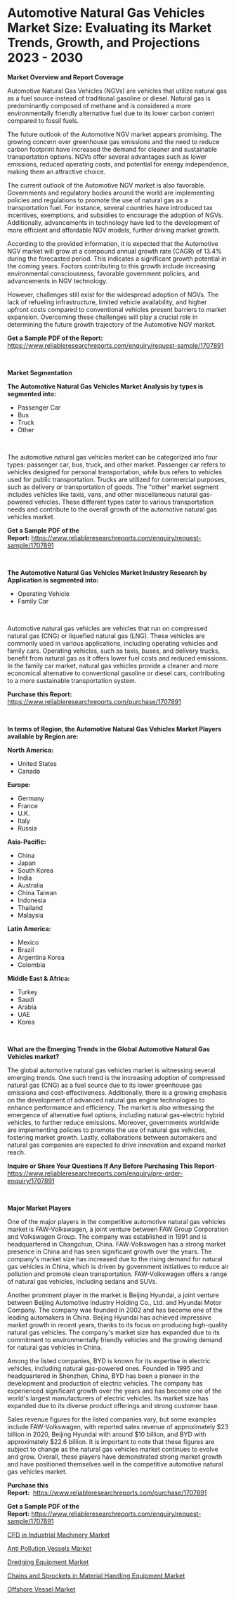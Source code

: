 <p><h1>Automotive Natural Gas Vehicles Market Size: Evaluating its Market Trends, Growth, and Projections 2023 - 2030</h1></p><p><strong>Market Overview and Report Coverage</strong></p>
<p><p>Automotive Natural Gas Vehicles (NGVs) are vehicles that utilize natural gas as a fuel source instead of traditional gasoline or diesel. Natural gas is predominantly composed of methane and is considered a more environmentally friendly alternative fuel due to its lower carbon content compared to fossil fuels.</p><p>The future outlook of the Automotive NGV market appears promising. The growing concern over greenhouse gas emissions and the need to reduce carbon footprint have increased the demand for cleaner and sustainable transportation options. NGVs offer several advantages such as lower emissions, reduced operating costs, and potential for energy independence, making them an attractive choice.</p><p>The current outlook of the Automotive NGV market is also favorable. Governments and regulatory bodies around the world are implementing policies and regulations to promote the use of natural gas as a transportation fuel. For instance, several countries have introduced tax incentives, exemptions, and subsidies to encourage the adoption of NGVs. Additionally, advancements in technology have led to the development of more efficient and affordable NGV models, further driving market growth.</p><p>According to the provided information, it is expected that the Automotive NGV market will grow at a compound annual growth rate (CAGR) of 13.4% during the forecasted period. This indicates a significant growth potential in the coming years. Factors contributing to this growth include increasing environmental consciousness, favorable government policies, and advancements in NGV technology.</p><p>However, challenges still exist for the widespread adoption of NGVs. The lack of refueling infrastructure, limited vehicle availability, and higher upfront costs compared to conventional vehicles present barriers to market expansion. Overcoming these challenges will play a crucial role in determining the future growth trajectory of the Automotive NGV market.</p></p>
<p><strong>Get a Sample PDF of the Report:</strong> <a href="https://www.reliableresearchreports.com/enquiry/request-sample/1707891">https://www.reliableresearchreports.com/enquiry/request-sample/1707891</a></p>
<p>&nbsp;</p>
<p><strong>Market Segmentation</strong></p>
<p><strong>The Automotive Natural Gas Vehicles Market Analysis by types is segmented into:</strong></p>
<p><ul><li>Passenger Car</li><li>Bus</li><li>Truck</li><li>Other</li></ul></p>
<p>&nbsp;</p>
<p><p>The automotive natural gas vehicles market can be categorized into four types: passenger car, bus, truck, and other market. Passenger car refers to vehicles designed for personal transportation, while bus refers to vehicles used for public transportation. Trucks are utilized for commercial purposes, such as delivery or transportation of goods. The "other" market segment includes vehicles like taxis, vans, and other miscellaneous natural gas-powered vehicles. These different types cater to various transportation needs and contribute to the overall growth of the automotive natural gas vehicles market.</p></p>
<p><strong>Get a Sample PDF of the Report:</strong>&nbsp;<a href="https://www.reliableresearchreports.com/enquiry/request-sample/1707891">https://www.reliableresearchreports.com/enquiry/request-sample/1707891</a></p>
<p>&nbsp;</p>
<p><strong>The Automotive Natural Gas Vehicles Market Industry Research by Application is segmented into:</strong></p>
<p><ul><li>Operating Vehicle</li><li>Family Car</li></ul></p>
<p>&nbsp;</p>
<p><p>Automotive natural gas vehicles are vehicles that run on compressed natural gas (CNG) or liquefied natural gas (LNG). These vehicles are commonly used in various applications, including operating vehicles and family cars. Operating vehicles, such as taxis, buses, and delivery trucks, benefit from natural gas as it offers lower fuel costs and reduced emissions. In the family car market, natural gas vehicles provide a cleaner and more economical alternative to conventional gasoline or diesel cars, contributing to a more sustainable transportation system.</p></p>
<p><strong>Purchase this Report:</strong>&nbsp; <a href="https://www.reliableresearchreports.com/purchase/1707891">https://www.reliableresearchreports.com/purchase/1707891</a></p>
<p>&nbsp;</p>
<p><strong>In terms of Region, the Automotive Natural Gas Vehicles Market Players available by Region are:</strong></p>
<p>
    <p> <strong> North America: </strong>
        <ul>
            <li>United States</li>
            <li>Canada</li>
        </ul>
        </p> 
    <p> <strong> Europe: </strong>
        <ul>
            <li>Germany</li>
            <li>France</li>
            <li>U.K.</li>
            <li>Italy</li>
            <li>Russia</li>
        </ul>
        </p> 
    <p> <strong> Asia-Pacific: </strong>
        <ul>
            <li>China</li>
            <li>Japan</li>
            <li>South Korea</li>
            <li>India</li>
            <li>Australia</li>
            <li>China Taiwan</li>
            <li>Indonesia</li>
            <li>Thailand</li>
            <li>Malaysia</li>
        </ul>
        </p> 
    <p> <strong> Latin America: </strong>
        <ul>
            <li>Mexico</li>
            <li>Brazil</li>
            <li>Argentina Korea</li>
            <li>Colombia</li>
        </ul>
        </p> 
    <p> <strong> Middle East & Africa: </strong>
        <ul>
            <li>Turkey</li>
            <li>Saudi</li>
            <li>Arabia</li>
            <li>UAE</li>
            <li>Korea</li>
        </ul>
    </p>
    </p>
<p>&nbsp;</p>
<p><strong>What are the Emerging Trends in the Global Automotive Natural Gas Vehicles market?</strong></p>
<p><p>The global automotive natural gas vehicles market is witnessing several emerging trends. One such trend is the increasing adoption of compressed natural gas (CNG) as a fuel source due to its lower greenhouse gas emissions and cost-effectiveness. Additionally, there is a growing emphasis on the development of advanced natural gas engine technologies to enhance performance and efficiency. The market is also witnessing the emergence of alternative fuel options, including natural gas-electric hybrid vehicles, to further reduce emissions. Moreover, governments worldwide are implementing policies to promote the use of natural gas vehicles, fostering market growth. Lastly, collaborations between automakers and natural gas companies are expected to drive innovation and expand market reach.</p></p>
<p><strong>Inquire or Share Your Questions If Any Before Purchasing This Report</strong>- <a href="https://www.reliableresearchreports.com/enquiry/pre-order-enquiry/1707891">https://www.reliableresearchreports.com/enquiry/pre-order-enquiry/1707891</a></p>
<p>&nbsp;</p>
<p><strong>Major Market Players</strong></p>
<p><p>One of the major players in the competitive automotive natural gas vehicles market is FAW-Volkswagen, a joint venture between FAW Group Corporation and Volkswagen Group. The company was established in 1991 and is headquartered in Changchun, China. FAW-Volkswagen has a strong market presence in China and has seen significant growth over the years. The company's market size has increased due to the rising demand for natural gas vehicles in China, which is driven by government initiatives to reduce air pollution and promote clean transportation. FAW-Volkswagen offers a range of natural gas vehicles, including sedans and SUVs.</p><p>Another prominent player in the market is Beijing Hyundai, a joint venture between Beijing Automotive Industry Holding Co., Ltd. and Hyundai Motor Company. The company was founded in 2002 and has become one of the leading automakers in China. Beijing Hyundai has achieved impressive market growth in recent years, thanks to its focus on producing high-quality natural gas vehicles. The company's market size has expanded due to its commitment to environmentally friendly vehicles and the growing demand for natural gas vehicles in China.</p><p>Among the listed companies, BYD is known for its expertise in electric vehicles, including natural gas-powered ones. Founded in 1995 and headquartered in Shenzhen, China, BYD has been a pioneer in the development and production of electric vehicles. The company has experienced significant growth over the years and has become one of the world's largest manufacturers of electric vehicles. Its market size has expanded due to its diverse product offerings and strong customer base.</p><p>Sales revenue figures for the listed companies vary, but some examples include FAW-Volkswagen, with reported sales revenue of approximately $23 billion in 2020, Beijing Hyundai with around $10 billion, and BYD with approximately $22.6 billion. It is important to note that these figures are subject to change as the natural gas vehicles market continues to evolve and grow. Overall, these players have demonstrated strong market growth and have positioned themselves well in the competitive automotive natural gas vehicles market.</p></p>
<p><strong>Purchase this Report:</strong>&nbsp;&nbsp;<a href="https://www.reliableresearchreports.com/purchase/1707891">https://www.reliableresearchreports.com/purchase/1707891</a></p>
<p></p>
<p><strong>Get a Sample PDF of the Report:</strong>&nbsp;<a href="https://www.reliableresearchreports.com/enquiry/request-sample/1707891">https://www.reliableresearchreports.com/enquiry/request-sample/1707891</a></p>
<p><p><a href="https://medium.com/@geoanderson1978/cfd-in-industrial-machinery-market-competitive-analysis-market-trends-and-forecast-to-2030-d19577fb15bf">CFD in Industrial Machinery Market</a></p><p><a href="https://www.linkedin.com/pulse/anti-pollution-vessels-market-size-share-amp-trends-analysis/">Anti Pollution Vessels Market</a></p><p><a href="https://www.linkedin.com/pulse/dredging-equipment-market-size-2023-2030-global-industrial/">Dredging Equipment Market</a></p><p><a href="https://medium.com/@mariliehowe/chains-and-sprockets-in-material-handling-equipment-market-size-market-outlook-and-market-forecast-a7b4b1fb2063">Chains and Sprockets in Material Handling Equipment Market</a></p><p><a href="https://www.linkedin.com/pulse/offshore-vessel-market-size-share-amp-trends-analysis/">Offshore Vessel Market</a></p></p>